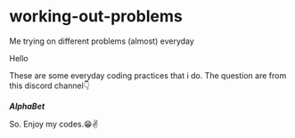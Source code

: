 # working-out-problems
Me trying on different problems (almost) everyday

Hello

These are some everyday coding practices that i do.
The question are from this discord channel👇

**_AlphaBet_**

So. Enjoy my codes.😁✌
